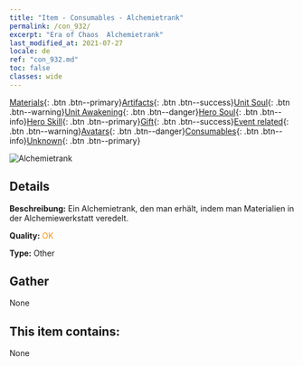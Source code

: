 ```yaml
---
title: "Item - Consumables - Alchemietrank"
permalink: /con_932/
excerpt: "Era of Chaos  Alchemietrank"
last_modified_at: 2021-07-27
locale: de
ref: "con_932.md"
toc: false
classes: wide
---
```

 [Materials](/ItemsDE/){: .btn .btn--primary}[Artifacts](/ItemsDE/Artifacts/){: .btn .btn--success}[Unit Soul](/ItemsDE/UnitSoul/){: .btn .btn--warning}[Unit Awakening](/ItemsDE/UnitAwakening/){: .btn .btn--danger}[Hero Soul](/ItemsDE/HeroSoul/){: .btn .btn--info}[Hero Skill](/ItemsDE/HeroSkill/){: .btn .btn--primary}[Gift](/ItemsDE/Gift/){: .btn .btn--success}[Event related](/ItemsDE/Events/){: .btn .btn--warning}[Avatars](/ItemsDE/Avatars/){: .btn .btn--danger}[Consumables](/ItemsDE/Consumables/){: .btn .btn--info}[Unknown](/ItemsDE/Unknown/){: .btn .btn--primary}

 ![Alchemietrank](/images/t/i_40020.png)

## Details
 **Beschreibung:** Ein Alchemietrank, den man erhält, indem man Materialien in der Alchemiewerkstatt veredelt.

 **Quality:** <span style="color: #FF8C00">OK</span>

 **Type:** Other

## Gather

  None

## This item contains:

  None

